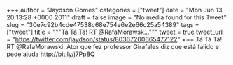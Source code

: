 
+++
author = "Jaydson Gomes"
categories = ["tweet"]
date = "Mon Jun 13 20:13:28 +0000 2011"
draft = false
image = "No media found for this Tweet"
slug = "30e7c92b4cde47538c68e754e6e2e66c25a54389"
tags = ["tweet"]
title = """Tá Tá Tá! RT @RafaMorawsk..."""
tweet = true
tweet_url = "https://twitter.com/jaydson/status/80367200665477122"
+++
Tá Tá Tá! RT @RafaMorawski: Ator que fez professor Girafales diz que está falido e pede ajuda http://bit.ly/j7Pp8Q
